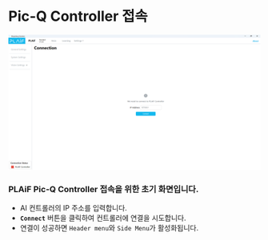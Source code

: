# Pic-Q Controller 접속
![Connection Page](../assets/gui/connection-page.png)
### PLAiF Pic-Q Controller 접속을 위한 초기 화면입니다.
* AI 컨트롤러의 IP 주소를 입력합니다.
* **`Connect`** 버튼을 클릭하여 컨트롤러에 연결을 시도합니다.
* 연결이 성공하면 `Header menu`와 `Side Menu`가 활성화됩니다.